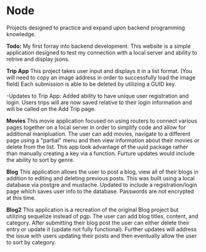 # Node
Projects designed to practice and expand upon backend programming knowledge.

**Todo:** My first forray into backend development. This website is a simple application designed to test my connection with a local server and ability to retrive and display jsons. 

**Trip App** This project takes user input and displays it in a list format. (You will need to copy an image address in order to successfully load the image field) Each submission is able to be deleted by utilizing a GUID key. 

  -Updates to Trip App: Added ability to have unique user registration and login. Users trips will are now saved relative to their login information and will be called on the Add Trip page.

**Movies** This movie application focused on using routers to connect various pages together on a local server in order to simplify code and allow for additional manipluation. The user can add movies, navigate to a different page using a "partial" menu and then view information about their movies or delete from the list. This app took advantage of the uuid package rather than manually creating a key via a function. Furture updates would include the ability to sort by genre.

**Blog** This application allows the user to post a blog, view all of their blogs in addition to editing and deleting previous posts. This was built using a local database via postgre and mustache. Updated to include a registration/login page which saves user info to the database. Passwords are not encrypted at this time.

**Blog2** This application is a recreation of the original Blog project but utilizing sequelize instead of pgp. The user can add blog titles, content, and category. After submitting their blog post the user can either delete their entry or update it (update not fully functional). Further updates will address the issue with users updating their posts and then eventually allow the user to sort by category. 
